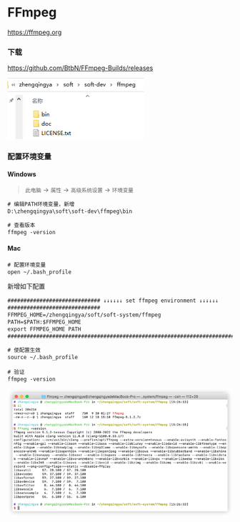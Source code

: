 # FFmpeg

https://ffmpeg.org

### 下载

https://github.com/BtbN/FFmpeg-Builds/releases

![img.png](images/ffmpeg-dir.png)

### 配置环境变量

#### Windows

> `此电脑` -> `属性` -> `高级系统设置` -> `环境变量`

```
# 编辑PATH环境变量，新增
D:\zhengqingya\soft\soft-dev\ffmpeg\bin
```

```shell
# 查看版本
ffmpeg -version
```

#### Mac

```shell
# 配置环境变量
open ~/.bash_profile
```

新增如下配置

```shell
############################# ↓↓↓↓↓↓ set ffmpeg environment ↓↓↓↓↓↓ #############################
FFMPEG_HOME=/zhengqingya/soft/soft-system/ffmpeg
PATH=$PATH:$FFMPEG_HOME
export FFMPEG_HOME PATH
################################################################################################
```

```shell
# 使配置生效
source ~/.bash_profile

# 验证
ffmpeg -version
```

![img.png](images/ffmpeg-mac.png)